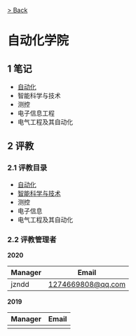 [> Back](../../../README.md#2-项目目录)

# 自动化学院

## 1 笔记

- [自动化](automation/README.md)
- 智能科学与技术
- 测控
- 电子信息工程
- 电气工程及其自动化


## 2 评教

### 2.1 评教目录

- [自动化](../../evaluation/soa/automation/README.md)
- [智能科学与技术](../../evaluation/soa/intelligence/README.md)
- 测控
- 电子信息
- 电气工程及其自动化

### 2.2 评教管理者

**2020**

| Manager |      Email         |
| ------- | ----------------   |
|  jzndd  | 1274669808@qq.com  |

**2019**

| Manager | Email |
| ------- | ----- |
|         |       |
